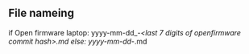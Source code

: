## File nameing


if Open firmware laptop:
    yyyy-mm-dd_<OS>-<version>_<last 7 digits of openfirmware commit hash>.md
else:
    yyyy-mm-dd_<OS>-<version>.md
  
